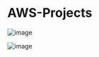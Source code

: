 # AWS-Projects

![image](https://github.com/user-attachments/assets/b8a38a46-f89d-47e8-a396-3bf0a31fd4cd)

![image](https://github.com/user-attachments/assets/96610007-f341-4088-acbc-be6159bf5ffb)
